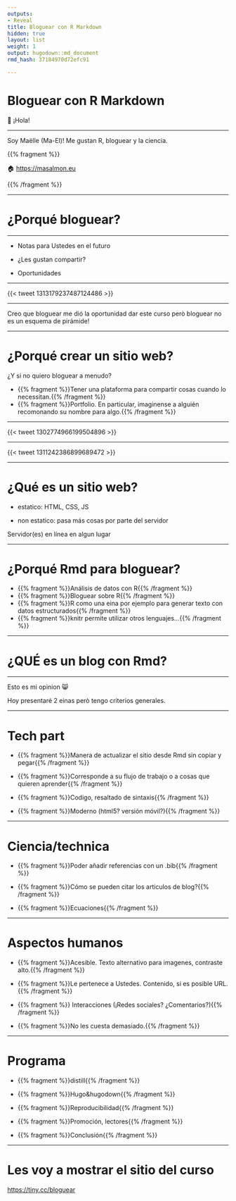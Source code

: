 ```yaml
---
outputs:
- Reveal
title: Bloguear con R Markdown
hidden: true
layout: list
weight: 1
output: hugodown::md_document
rmd_hash: 37184970d72efc91

---
```


Bloguear con R Markdown
=======================

:wave: ¡Hola!

------------------------------------------------------------------------

Soy Maëlle (Ma-El)! Me gustan R, bloguear y la ciencia.

{{% fragment %}}

:house: <a href="https://masalmon.eu" class="uri">https://masalmon.eu</a>

{{% /fragment %}}

------------------------------------------------------------------------

¿Porqué bloguear?
=================

------------------------------------------------------------------------

-   Notas para Ustedes en el futuro

-   ¿Les gustan compartir?

-   Oportunidades

------------------------------------------------------------------------

{{< tweet 1313179237487124486 >}}

------------------------------------------------------------------------

Creo que bloguear me dió la oportunidad dar este curso però bloguear no es un esquema de pirámide!

------------------------------------------------------------------------

¿Porqué crear un sitio web?
===========================

¿Y si no quiero bloguear a menudo?

<!--html_preserve-->

-   {{% fragment %}}Tener una plataforma para compartir cosas cuando lo necessitan.{{% /fragment %}}
-   {{% fragment %}}Portfolio. En particular, imaginense a alguién recomonando su nombre para algo.{{% /fragment %}}

<!--/html_preserve-->
---------------------

{{< tweet 1302774966199504896 >}}

------------------------------------------------------------------------

{{< tweet 1311242386899689472 >}}

------------------------------------------------------------------------

¿Qué es un sitio web?
=====================

-   estatico: HTML, CSS, JS

-   non estatico: pasa más cosas por parte del servidor

Servidor(es) en línea en algun lugar

------------------------------------------------------------------------

¿Porqué Rmd para bloguear?
==========================

-   {{% fragment %}}Análisis de datos con R{{% /fragment %}}
-   {{% fragment %}}Bloguear sobre R{{% /fragment %}}
-   {{% fragment %}}R como una eina por ejemplo para generar texto con datos estructurados{{% /fragment %}}
-   {{% fragment %}}knitr permite utilizar otros lenguajes...{{% /fragment %}}

------------------------------------------------------------------------

¿QUÉ es un blog con Rmd?
========================

------------------------------------------------------------------------

Esto es mi opinion :smile_cat:

Hoy presentaré 2 einas però tengo criterios generales.

------------------------------------------------------------------------

Tech part
=========

<!--html_preserve-->

-   {{% fragment %}}Manera de actualizar el sitio desde Rmd sin copiar y pegar{{% /fragment %}}

-   {{% fragment %}}Corresponde a su flujo de trabajo o a cosas que quieren aprender{{% /fragment %}}

-   {{% fragment %}}Codigo, resaltado de sintaxis{{% /fragment %}}

-   {{% fragment %}}Moderno (html5? versión móvil?){{% /fragment %}}

<!--/html_preserve-->
---------------------

Ciencia/technica
================

-   {{% fragment %}}Poder añadir referencias con un .bib{{% /fragment %}}

-   {{% fragment %}}Cómo se pueden citar los articulos de blog?{{% /fragment %}}

-   {{% fragment %}}Ecuaciones{{% /fragment %}}

------------------------------------------------------------------------

Aspectos humanos
================

-   {{% fragment %}}Acesible. Texto alternativo para imagenes, contraste alto.{{% /fragment %}}

-   {{% fragment %}}Le pertenece a Ustedes. Contenido, si es posible URL.{{% /fragment %}}

-   {{% fragment %}} Interacciones (¡Redes sociales? ¿Comentarios?){{% /fragment %}}

-   {{% fragment %}}No les cuesta demasiado.{{% /fragment %}}

------------------------------------------------------------------------

Programa
========

-   {{% fragment %}}distill{{% /fragment %}}

-   {{% fragment %}}Hugo&hugodown{{% /fragment %}}

-   {{% fragment %}}Reproducibilidad{{% /fragment %}}

-   {{% fragment %}}Promoción, lectores{{% /fragment %}}

-   {{% fragment %}}Conclusión{{% /fragment %}}

------------------------------------------------------------------------

Les voy a mostrar el sitio del curso
====================================

<a href="https://tiny.cc/bloguear" class="uri">https://tiny.cc/bloguear</a>

